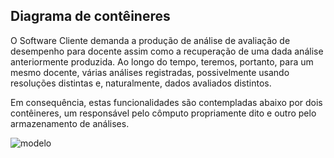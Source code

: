 ## Diagrama de contêineres

O Software Cliente demanda a produção de análise de avaliação de desempenho para docente assim como a recuperação de uma dada análise anteriormente produzida. Ao longo do tempo, teremos, portanto, para um mesmo docente, várias análises registradas, possivelmente usando resoluções distintas e, naturalmente, dados avaliados distintos.

Em consequência, estas funcionalidades são contempladas abaixo por dois contêineres, um responsável pelo cômputo propriamente dito e outro pelo armazenamento de análises.

![modelo](http://www.plantuml.com/plantuml/proxy?cache=no&src=https://raw.githubusercontent.com/kyriosdata/docente-inf/main/documentacao/diagramas/c4-container.puml)
